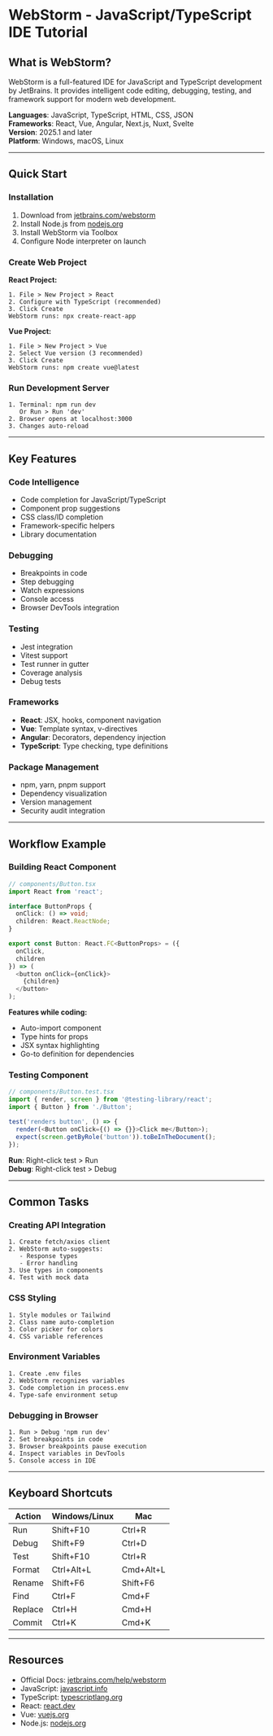 # WebStorm - JavaScript/TypeScript IDE Tutorial

## What is WebStorm?

WebStorm is a full-featured IDE for JavaScript and TypeScript development by JetBrains. It provides intelligent code editing, debugging, testing, and framework support for modern web development.

**Languages**: JavaScript, TypeScript, HTML, CSS, JSON  
**Frameworks**: React, Vue, Angular, Next.js, Nuxt, Svelte  
**Version**: 2025.1 and later  
**Platform**: Windows, macOS, Linux

---

## Quick Start

### Installation

1. Download from [jetbrains.com/webstorm](https://www.jetbrains.com/webstorm/)
2. Install Node.js from [nodejs.org](https://nodejs.org/)
3. Install WebStorm via Toolbox
4. Configure Node interpreter on launch

### Create Web Project

**React Project:**

```
1. File > New Project > React
2. Configure with TypeScript (recommended)
3. Click Create
WebStorm runs: npx create-react-app
```

**Vue Project:**

```
1. File > New Project > Vue
2. Select Vue version (3 recommended)
3. Click Create
WebStorm runs: npm create vue@latest
```

### Run Development Server

```
1. Terminal: npm run dev
   Or Run > Run 'dev'
2. Browser opens at localhost:3000
3. Changes auto-reload
```

---

## Key Features

### Code Intelligence

- Code completion for JavaScript/TypeScript
- Component prop suggestions
- CSS class/ID completion
- Framework-specific helpers
- Library documentation

### Debugging

- Breakpoints in code
- Step debugging
- Watch expressions
- Console access
- Browser DevTools integration

### Testing

- Jest integration
- Vitest support
- Test runner in gutter
- Coverage analysis
- Debug tests

### Frameworks

- **React**: JSX, hooks, component navigation
- **Vue**: Template syntax, v-directives
- **Angular**: Decorators, dependency injection
- **TypeScript**: Type checking, type definitions

### Package Management

- npm, yarn, pnpm support
- Dependency visualization
- Version management
- Security audit integration

---

## Workflow Example

### Building React Component

```typescript
// components/Button.tsx
import React from 'react';

interface ButtonProps {
  onClick: () => void;
  children: React.ReactNode;
}

export const Button: React.FC<ButtonProps> = ({ 
  onClick, 
  children 
}) => (
  <button onClick={onClick}>
    {children}
  </button>
);
```

**Features while coding:**

- Auto-import component
- Type hints for props
- JSX syntax highlighting
- Go-to definition for dependencies

### Testing Component

```typescript
// components/Button.test.tsx
import { render, screen } from '@testing-library/react';
import { Button } from './Button';

test('renders button', () => {
  render(<Button onClick={() => {}}>Click me</Button>);
  expect(screen.getByRole('button')).toBeInTheDocument();
});
```

**Run**: Right-click test > Run  
**Debug**: Right-click test > Debug

---

## Common Tasks

### Creating API Integration

```
1. Create fetch/axios client
2. WebStorm auto-suggests:
   - Response types
   - Error handling
3. Use types in components
4. Test with mock data
```

### CSS Styling

```
1. Style modules or Tailwind
2. Class name auto-completion
3. Color picker for colors
4. CSS variable references
```

### Environment Variables

```
1. Create .env files
2. WebStorm recognizes variables
3. Code completion in process.env
4. Type-safe environment setup
```

### Debugging in Browser

```
1. Run > Debug 'npm run dev'
2. Set breakpoints in code
3. Browser breakpoints pause execution
4. Inspect variables in DevTools
5. Console access in IDE
```

---

## Keyboard Shortcuts

| Action | Windows/Linux | Mac |
|--------|--------------|-----|
| Run | Shift+F10 | Ctrl+R |
| Debug | Shift+F9 | Ctrl+D |
| Test | Shift+F10 | Ctrl+R |
| Format | Ctrl+Alt+L | Cmd+Alt+L |
| Rename | Shift+F6 | Shift+F6 |
| Find | Ctrl+F | Cmd+F |
| Replace | Ctrl+H | Cmd+H |
| Commit | Ctrl+K | Cmd+K |

---

## Resources

- Official Docs: [jetbrains.com/help/webstorm](https://www.jetbrains.com/help/webstorm/)
- JavaScript: [javascript.info](https://javascript.info/)
- TypeScript: [typescriptlang.org](https://www.typescriptlang.org/)
- React: [react.dev](https://react.dev/)
- Vue: [vuejs.org](https://vuejs.org/)
- Node.js: [nodejs.org](https://nodejs.org/)
